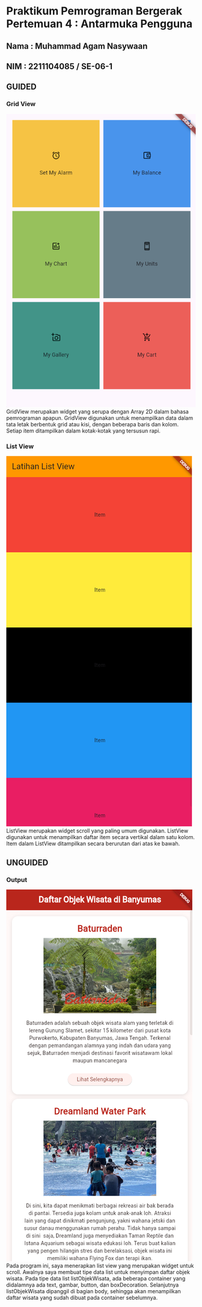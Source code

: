 # Praktikum Pemrograman Bergerak Pertemuan 4 : Antarmuka Pengguna
## Nama : Muhammad Agam Nasywaan
## NIM : 2211104085 / SE-06-1

## GUIDED
### Grid View
![image alt](https://github.com/agamnsy/assets_praktikumPPB/blob/main/week4/grid_view.png)
GridView merupakan widget yang serupa dengan Array 2D dalam bahasa pemrograman apapun. GridView digunakan untuk menampilkan data dalam tata letak berbentuk grid atau kisi, dengan beberapa baris dan kolom. Setiap item ditampilkan dalam kotak-kotak yang tersusun rapi.

### List View
![image alt](https://github.com/agamnsy/assets_praktikumPPB/blob/main/week4/list_view.png)
ListView merupakan widget scroll yang paling umum digunakan. ListView digunakan untuk menampilkan daftar item secara vertikal dalam satu kolom. Item dalam ListView ditampilkan secara berurutan dari atas ke bawah.


## UNGUIDED
### Output
![image alt](https://github.com/agamnsy/assets_praktikumPPB/blob/main/week4/output.png)
Pada program ini, saya menerapkan list view yang merupakan widget untuk scroll. Awalnya saya membuat tipe data list untuk menyimpan daftar objek wisata. Pada tipe data list listObjekWisata, ada beberapa container yang didalamnya ada text, gambar, button, dan boxDecoration. Selanjutnya listObjekWisata dipanggil di bagian body, sehingga akan menampilkan daftar wisata yang sudah dibuat pada container sebelumnya.